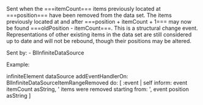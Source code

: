Sent when the ===itemCount=== items previously located at ===position=== have been removed from the data set.
The items previously located at and after ===position + itemCount + 1=== may now be found ===oldPosition - itemCount===.
This is a structural change event. Representations of other existing items in the data set are still considered up to date and will not be rebound, though their positions may be altered.

Sent by:
	- BlInfiniteDataSource
	
Example:

infiniteElement dataSource
	addEventHandlerOn: BlInfiniteDataSourceItemRangeRemoved
	do: [ :event | self inform: event itemCount asString, ' items were removed starting from: ', event position asString ]